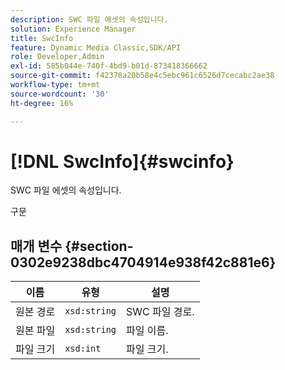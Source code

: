 ```yaml
---
description: SWC 파일 에셋의 속성입니다.
solution: Experience Manager
title: SwcInfo
feature: Dynamic Media Classic,SDK/API
role: Developer,Admin
exl-id: 585b044e-740f-4bd9-b01d-873418366662
source-git-commit: f42378a20b58e4c5ebc961c6526d7cecabc2ae38
workflow-type: tm+mt
source-wordcount: '30'
ht-degree: 16%

---
```


# [!DNL SwcInfo]{#swcinfo}

SWC 파일 에셋의 속성입니다.

구문

## 매개 변수 {#section-0302e9238dbc4704914e938f42c881e6}

| 이름 | 유형 | 설명 |
|---|---|---|
| 원본 경로 | `xsd:string` | SWC 파일 경로. |
| 원본 파일 | `xsd:string` | 파일 이름. |
| 파일 크기 | `xsd:int` | 파일 크기. |
